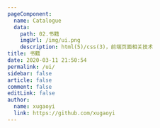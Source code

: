 ```yaml
---
pageComponent:
  name: Catalogue
  data:
    path: 02.书籍
    imgUrl: /img/ui.png
    description: html(5)/css(3)，前端页面相关技术
title: 书籍
date: 2020-03-11 21:50:54
permalink: /ui/
sidebar: false
article: false
comment: false
editLink: false
author:
  name: xugaoyi
  link: https://github.com/xugaoyi
---
```

